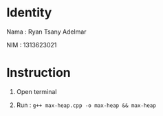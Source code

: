# Identity
Nama : Ryan Tsany Adelmar

NIM : 1313623021

# Instruction
1. Open terminal

2. Run : `g++ max-heap.cpp -o max-heap && max-heap`


